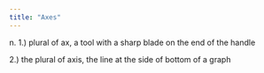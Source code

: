 ```yaml
---
title: "Axes"
---
```

n. 1.) plural of ax, a tool with a sharp blade on the end of the handle

2.) the plural of axis, the line at the side of bottom of a graph

